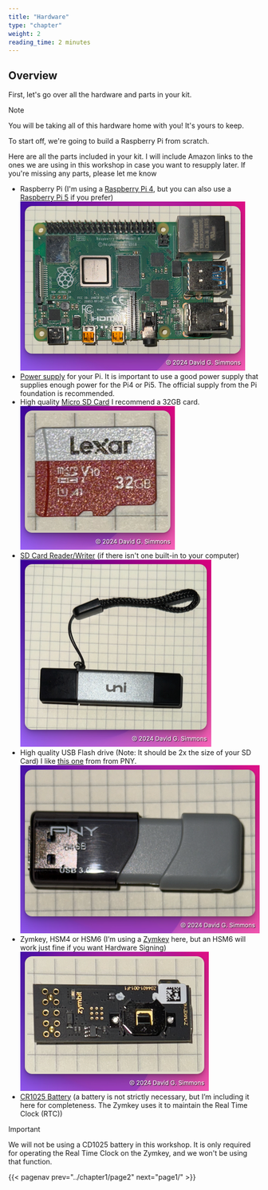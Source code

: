 ```yaml
---
title: "Hardware"
type: "chapter"
weight: 2
reading_time: 2 minutes
---
```


## Overview

First, let's go over all the hardware and parts in your kit.

> [!NOTE]
> You will be taking all of this hardware home with you! It's yours to keep.

To start off, we're going to build a Raspberry Pi from scratch.

Here are all the parts included in your kit. I will include Amazon links to the ones we are using in this workshop in case you want to resupply later. If you're missing any parts, please let me know

- Raspberry Pi (I'm using a [Raspberry Pi 4](https://amzn.to/3Y2BBgn), but you can also use a [Raspberry Pi 5](https://amzn.to/4dAKfZ3) if you prefer)
  ![Raspberry Pi 4](images/rpi.png)
- [Power supply](https://amzn.to/4eWmYSr) for your Pi. It is important to use a good power supply that supplies enough power for the Pi4 or Pi5. The official supply from the Pi foundation is recommended.
- High quality [Micro SD Card](https://amzn.to/3U2Twm1) I recommend a 32GB card.
  ![SD Card](images/sdcard.png)
- [SD Card Reader/Writer](https://amzn.to/4dEs2Kc) (if there isn't one built-in to your computer)
  ![SD Card writer](images/reader.png)
- High quality USB Flash drive (Note: It should be 2x the size of your SD Card) I like [this one](https://amzn.to/3NrH4Iz) from  from PNY.
  ![Flash Drive](images/usb-drive.png)
- Zymkey, HSM4 or HSM6 (I’m using a [Zymkey](https://amzn.to/4eRcIvn) here, but an HSM6 will work just fine if you want Hardware Signing)
  ![Zymkey](images/zymkey.png)
- [CR1025 Battery](https://amzn.to/4eJG1Qt) (a battery is not strictly necessary, but I’m including it here for completeness. The Zymkey uses it to maintain the Real Time Clock (RTC))

> [!IMPORTANT]
> We will not be using a CD1025 battery in this workshop. It is only required for operating the Real Time Clock on the Zymkey, and we won't be using that function.

{{< pagenav prev="../chapter1/page2" next="page1/" >}}